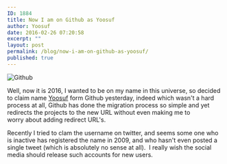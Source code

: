 ```yaml
---
ID: 1884
title: Now I am on Github as Yoosuf
author: Yoosuf
date: 2016-02-26 07:20:58
excerpt: ""
layout: post
permalink: /blog/now-i-am-on-github-as-yoosuf/
published: true
---
```

![Github](https://assets-cdn.github.com/images/modules/open_graph/github-mark.png)



Well, now it is 2016, I wanted to be on my name in this universe, so decided to claim name [Yoosuf](https://github.com/yoosuf) form Github yesterday, indeed which wasn't a hard process at all, Github has done the migration process so simple and yet redirects the projects to the new URL without even making me to worry about adding redirect URL's.

Recently I tried to clam the username on twitter, and seems some one who is inactive has registered the name in 2009, and who hasn't even posted a single tweet (which is absolutely no sense at all).  I really wish the social media should release such accounts for new users.